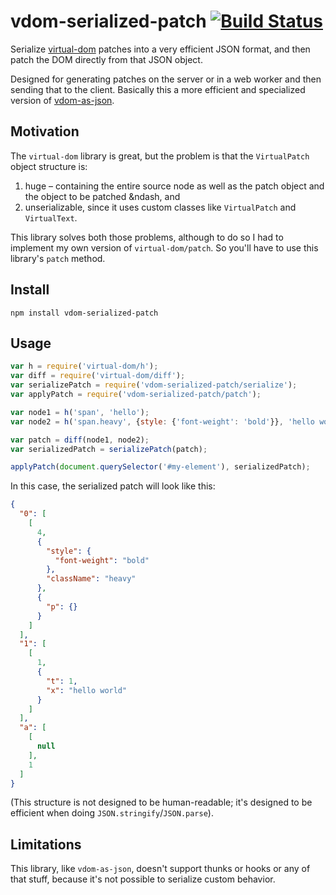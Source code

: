 vdom-serialized-patch [![Build Status](https://travis-ci.org/nolanlawson/vdom-serialized-patch.svg)](https://travis-ci.org/nolanlawson/vdom-serialized-patch)
========

Serialize [virtual-dom](https://github.com/Matt-Esch/virtual-dom) patches into a very efficient JSON format, and then patch the DOM directly from that JSON object.

Designed for generating patches on the server or in a web worker and then sending that to the client. Basically this a more efficient and specialized version of [vdom-as-json](https://github.com/nolanlawson/vdom-as-json).

Motivation
----

The `virtual-dom` library is great, but the problem is that the `VirtualPatch` object structure is:

1. huge &ndash; containing the entire source node as well as the patch object and the object to be patched &ndash, and
2. unserializable, since it uses custom classes like `VirtualPatch` and `VirtualText`.

This library solves both those problems, although to do so I had to implement my own version of `virtual-dom/patch`. So you'll have to use this library's `patch` method.

Install
----

    npm install vdom-serialized-patch
    

Usage
---

```js
var h = require('virtual-dom/h');
var diff = require('virtual-dom/diff');
var serializePatch = require('vdom-serialized-patch/serialize');
var applyPatch = require('vdom-serialized-patch/patch');

var node1 = h('span', 'hello');
var node2 = h('span.heavy', {style: {'font-weight': 'bold'}}, 'hello world');

var patch = diff(node1, node2);
var serializedPatch = serializePatch(patch);

applyPatch(document.querySelector('#my-element'), serializedPatch);
```

In this case, the serialized patch will look like this:

```json
{
  "0": [
    [
      4,
      {
        "style": {
          "font-weight": "bold"
        },
        "className": "heavy"
      },
      {
        "p": {}
      }
    ]
  ],
  "1": [
    [
      1,
      {
        "t": 1,
        "x": "hello world"
      }
    ]
  ],
  "a": [
    [
      null
    ],
    1
  ]
}
```

(This structure is not designed to be human-readable; it's designed to be efficient when doing `JSON.stringify`/`JSON.parse`).

Limitations
---

This library, like `vdom-as-json`, doesn't support thunks or hooks or any of that stuff, because it's not possible to serialize custom behavior.
